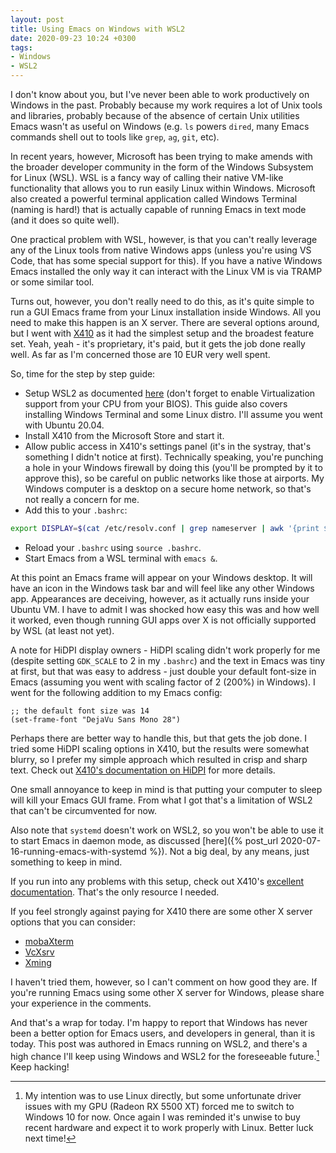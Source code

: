 ```yaml
---
layout: post
title: Using Emacs on Windows with WSL2
date: 2020-09-23 10:24 +0300
tags:
- Windows
- WSL2
---
```


I don't know about you, but I've never been able to work productively
on Windows in the past. Probably because my work requires a lot of
Unix tools and libraries, probably because of the absence of certain
Unix utilities Emacs wasn't as useful on Windows (e.g. `ls` powers `dired`, many
Emacs commands shell out to tools like `grep`, `ag`, `git`, etc).

In recent years, however, Microsoft has been trying to make amends
with the broader developer community in the form of the Windows
Subsystem for Linux (WSL). WSL is a fancy way of calling their native
VM-like functionality that allows you to run easily Linux within
Windows. Microsoft also created a powerful terminal application called
Windows Terminal (naming is hard!) that is actually capable of running
Emacs in text mode (and it does so quite well).

One practical problem with WSL,
however, is that you can't really leverage any of the Linux tools from
native Windows apps (unless you're using VS Code, that has some
special support for this). If you have a native Windows Emacs installed the
only way it can interact with the Linux VM is via TRAMP or some similar tool.

Turns out, however, you don't really need to do this, as it's quite
simple to run a GUI Emacs frame from your Linux installation inside
Windows. All you need to make this happen is an X server. There are
several options around, but I went with [X410](https://x410.dev) as it
had the simplest setup and the broadest feature set. Yeah, yeah - it's
proprietary, it's paid, but it gets the job done really well. As far
as I'm concerned those are 10 EUR very well spent.

So, time for the step by step guide:

* Setup WSL2 as documented [here](https://docs.microsoft.com/en-us/windows/wsl/install-win10) (don't forget to enable Virtualization support from your CPU from your BIOS). This guide also covers installing Windows Terminal and some Linux distro. I'll assume you went with Ubuntu 20.04.
* Install X410 from the Microsoft Store and start it.
* Allow public access in X410's settings panel (it's in the systray,
  that's something I didn't notice at first). Technically speaking,
  you're punching a hole in your Windows firewall by doing this
  (you'll be prompted by it to approve this), so be careful on public
  networks like those at airports. My Windows computer is a desktop on
  a secure home network, so that's not really a concern for me.
* Add this to your `.bashrc`:

``` bash
export DISPLAY=$(cat /etc/resolv.conf | grep nameserver | awk '{print $2; exit;}'):0.0
```

* Reload your `.bashrc` using `source .bashrc`.
* Start Emacs from a WSL terminal with `emacs &`.

At this point an Emacs frame will appear on your Windows
desktop. It will have an icon in the Windows task bar and
will feel like any other Windows app. Appearances are deceiving, however,
as it actually runs inside your Ubuntu VM. I have to admit I was shocked
how easy this was and how well it worked, even though running GUI apps over
X is not officially supported by WSL (at least not yet).

A note for HiDPI display owners - HiDPI scaling didn't work properly
for me (despite setting `GDK_SCALE` to 2 in my `.bashrc`) and the text
in Emacs was tiny at first, but that was easy to address - just double
your default font-size in Emacs (assuming you went with scaling factor
of 2 (200%) in Windows). I went for the following addition to my Emacs
config:

``` emacs-lisp
;; the default font size was 14
(set-frame-font "DejaVu Sans Mono 28")
```

Perhaps there are better way to handle this, but that gets the job done.
I tried some HiDPI scaling options in X410, but the results were somewhat
blurry, so I prefer my simple approach which resulted in crisp and sharp text.
Check out [X410's documentation on HiDPI](https://x410.dev/cookbook/running-x410-on-hidpi-screens/)
for more details.

One small annoyance to keep in mind is that putting your computer to sleep
will kill your Emacs GUI frame. From what I got that's a limitation of WSL2 that
can't be circumvented for now.

Also note that `systemd` doesn't work on WSL2, so you won't be able to
use it to start Emacs in daemon mode, as discussed [here]({% post_url
2020-07-16-running-emacs-with-systemd %}). Not a big deal, by any
means, just something to keep in mind.

If you run into any problems with this setup, check out X410's [excellent
documentation](https://x410.dev/cookbook/wsl/using-x410-with-wsl2/). That's
the only resource I needed.

If you feel strongly against paying for X410 there are some other X
server options that you can consider:

* [mobaXterm](https://mobaxterm.mobatek.net/)
* [VcXsrv](https://sourceforge.net/projects/vcxsrv/)
* [Xming](http://www.straightrunning.com/XmingNotes/)

I haven't tried them, however, so I can't comment on how good they are.
If you're running Emacs using some other X server for Windows, please
share your experience in the comments.

And that's a wrap for today. I'm happy to report that Windows has
never been a better option for Emacs users, and developers in general,
than it is today. This post was authored in Emacs running on WSL2, and
there's a high chance I'll keep using Windows and WSL2 for the
foreseeable future.[^1] Keep hacking!

[^1]: My intention was to use Linux directly, but some unfortunate driver issues with my GPU (Radeon RX 5500 XT) forced me to switch to Windows 10 for now. Once again I was reminded it's unwise to buy recent hardware and expect it to work properly with Linux. Better luck next time!
